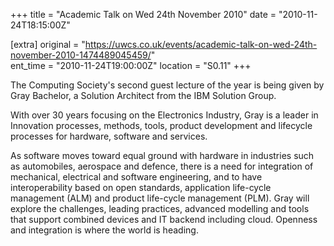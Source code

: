 +++
title = "Academic Talk on Wed 24th November 2010"
date = "2010-11-24T18:15:00Z"

[extra]
original = "https://uwcs.co.uk/events/academic-talk-on-wed-24th-november-2010-1474489045459/"    
ent_time = "2010-11-24T19:00:00Z"
location = "S0.11"
+++

The Computing Society's second guest lecture of the year is being given by Gray Bachelor, a Solution Architect from the IBM Solution Group.

With over 30 years focusing on the Electronics Industry, Gray is a leader in Innovation processes, methods, tools, product development and lifecycle processes for hardware, software and services.

As software moves toward equal ground with hardware in industries such as automobiles, aerospace and defence, there is a need for integration of mechanical, electrical and software engineering, and to have interoperability based on open standards, application life-cycle management (ALM) and product life-cycle management (PLM). Gray will explore the challenges, leading practices, advanced modelling and tools that support combined devices and IT backend including cloud. Openness and integration is where the world is heading.


